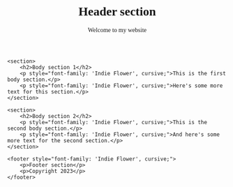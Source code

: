 <!DOCTYPE html>
<html>
<head>
	<title>My HTML Layout</title>
	<link rel="stylesheet" href="https://fonts.googleapis.com/css?family=Indie+Flower">
	<style>
		header, footer, section {
			font-family: 'Indie Flower', cursive;
		}
	</style>
</head>
<body><header>
		<h1>Header section</h1>
		<p style="font-family: 'Indie Flower', cursive;">Welcome to my website</p>
	</header>

	<section>
		<h2>Body section 1</h2>
		<p style="font-family: 'Indie Flower', cursive;">This is the first body section.</p>
		<p style="font-family: 'Indie Flower', cursive;">Here's some more text for this section.</p>
	</section>

	<section>
		<h2>Body section 2</h2>
		<p style="font-family: 'Indie Flower', cursive;">This is the second body section.</p>
		<p style="font-family: 'Indie Flower', cursive;">And here's some more text for the second section.</p>
	</section>

	<footer style="font-family: 'Indie Flower', cursive;">
		<p>Footer section</p>
		<p>Copyright 2023</p>
	</footer>
</body></html>